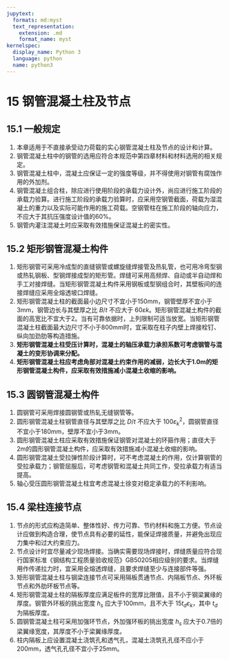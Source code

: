 ```yaml
---
jupytext:
  formats: md:myst
  text_representation:
    extension: .md
    format_name: myst
kernelspec:
  display_name: Python 3
  language: python
  name: python3
---
```


# 15 钢管混凝土柱及节点

## 15.1 一般规定

1. 本章适用于不直接承受动力荷载的实心钢管混凝土柱及节点的设计和计算。  
2. 钢管混凝土柱中的钢管的选用应符合本规范中第四章材料和材料选用的相关规定。  
3. 钢管混凝土柱中，混凝土应保证一定的强度等级，并不得使用对钢管有腐蚀作用的外加剂。  
4. 钢管混凝土组合柱，除应进行使用阶段的承载力设计外，尚应进行施工阶段的承载力验算。进行施工阶段的承载力验算时，应采用空钢管截面，荷载为湿混凝土的重力以及实际可能作用的施工荷载。空钢管柱在施工阶段的轴向应力，不应大于其抗压强度设计值的60%。  
5. 钢管内灌注混凝土时应采取有效措施保证混凝土的密实性。  

## 15.2 矩形钢管混凝土构件

1. 矩形钢管可采用冷成型的直缝钢管或螺旋缝焊接管及热轧管，也可用冷弯型钢或热轧钢板、型钢焊接成型的矩形管。焊缝可采用高频焊、自动或半自动焊和手工对接焊缝。当矩形钢管混凝土构件采用钢板或型钢组合时，其壁板间的连接焊缝应采用全熔透坡口焊缝。  
2. 矩形钢管混凝土柱的截面最小边尺寸不宜小于150mm，钢管壁厚不宜小于3mm，钢管边长与其壁厚之比 $B/t$ 不应大于 $60\varepsilon k$。矩形钢管混凝土构件的截面的高宽比不宜大于2。当有可靠依据时，上列限制可适当放宽。当矩形钢管混凝土柱截面最大边尺寸不小于800mm时，宜采取在柱子内壁上焊接栓钉、纵向加劲肋等构造措施。  
3. **矩形钢管混凝土柱受压计算时，混凝土的轴压承载力承担系数可考虑钢管与混凝土的变形协调来分配。**  
4. **矩形钢管混凝土柱应考虑角部对混凝土约束作用的减弱，边长大于1.0m的矩形钢管混凝土构件，应采取有效措施减小混凝土收缩的影响。**  

## 15.3 圆钢管混凝土构件

1. 圆钢管可采用焊接圆钢管或热轧无缝钢管等。  
2. 圆形钢管混凝土柱钢管直径与其壁厚之比 $D/t$ 不应大于 $100\varepsilon_k^2$，圆钢管直径不宜小于180mm，壁厚不宜小于3mm。  
3. 圆形钢管混凝土柱应采取有效措施保证钢管对混凝土的环箍作用；直径大于2m的圆形钢管混凝土构件，应采取有效措施减小混凝土收缩的影响。  
4. 圆形钢管混凝土受拉弹性阶段计算时，可不考虑混凝土的作用，仅计算钢管的受拉承载力；钢管屈服后，可考虑钢管和混凝土共同工作，受拉承载力有适当提高。  
5. 轴心受压圆形钢管混凝土柱宜考虑混凝土徐变对稳定承载力的不利影响。  

## 15.4 梁柱连接节点

1. 节点的形式应构造简单、整体性好、传力可靠、节约材料和施工方便。节点设计应做到构造合理，使节点具有必要的延性，能保证焊接质量，并避免出现应力集中和过大约束应力。  
2. 节点设计时宜尽量减少现场焊接。当确实需要现场焊接时，焊缝质量应符合现行国家标准《钢结构工程质量验收规范》GB50205相应级别的要求。当焊缝用作传递拉力时，宜采用全熔透焊缝，且要求焊缝至少与连接部件等强。  
3. 矩形钢管混凝土柱与钢梁连接节点可采用隔板贯通节点、内隔板节点、外环板节点和外肋环板节点等。  
4. 矩形钢管混凝土柱的隔板厚度应满足板件的宽厚比限值，且不小于钢梁翼缘的厚度。钢管外环板的挑出宽度 $h_s$ 应大于100mm，且不大于 $15t_d\varepsilon_k$，其中 $t_d$ 为隔板厚度。  
5. 圆钢管混凝土柱可采用加强环节点，外加强环板的挑出宽度 $h_s$ 应大于0.7倍的梁翼缘宽度，其厚度不小于梁翼缘厚度。  
6. 柱内隔板上应设置混凝土浇筑孔和透气孔，混凝土浇筑孔孔径不应小于200mm，透气孔孔径不宜小于25mm。  

